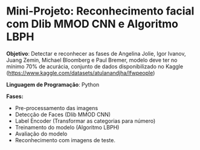 # Mini-Projeto: Reconhecimento facial com Dlib MMOD CNN e Algoritmo LBPH
**Objetivo**: Detectar e reconhecer as fases de Angelina Jolie, Igor Ivanov, Juang Zemin, Michael Bloomberg e Paul Bremer, modelo deve ter no mínimo 70% de acurácia, conjunto de dados disponibilizado no Kaggle (https://www.kaggle.com/datasets/atulanandjha/lfwpeople)

**Linguagem de Programação**: Python

**Fases:**
- Pre-processamento das imagens
- Detecção de Faces (Dlib MMOD CNN)
- Label Encoder (Transformar as categorias para número)
- Treinamento do modelo (Algoritmo LBPH)
- Avaliação do modelo
- Reconhecimento com imagens de teste.

